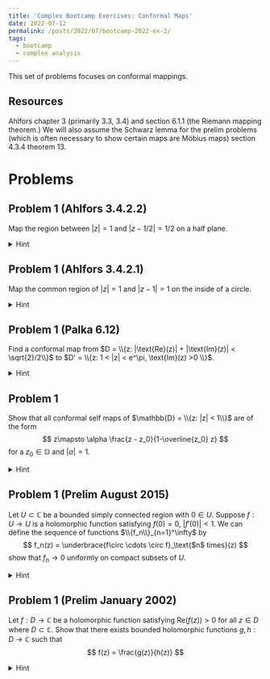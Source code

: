 ```yaml
---
title: 'Complex Bootcamp Exercises: Conformal Maps'
date: 2022-07-12
permalink: /posts/2022/07/bootcamp-2022-ex-2/
tags:
  - bootcamp
  - complex analysis
---
```


This set of problems focuses on conformal mappings. 

Resources
------
Ahlfors chapter 3 (primarily 3.3, 3.4) and section 6.1.1 (the Riemann mapping theorem.) We will also assume the Schwarz lemma for the prelim problems (which is often necessary to show certain maps are Möbius maps) section 4.3.4 theorem 13.

Problems
======

Problem 1 (Ahlfors 3.4.2.2)
------
Map the region between $|z| = 1$ and $|z-1/2| = 1/2$ on a half plane. 
<details>
	<summary>Hint</summary>
	
</details>

Problem 1 (Ahlfors 3.4.2.1)
------
Map the common region of $|z| = 1$ and $|z-1| = 1$ on the inside of a circle. 
<details>
	<summary>Hint</summary>
	
</details>

Problem 1 (Palka 6.12)
------
Find a conformal map from $D = \\{z: |\text{Re}(z)| + |\text{Im}(z)| < \sqrt{2}/2\\}$ to $D' = \\{z: 1 < |z| < e^\pi, \text{Im}(z) >0 \\}$.
<details>
	<summary>Hint</summary>
	
</details>

Problem 1
------
Show that all conformal self maps of $\mathbb{D} = \\{z: |z| < 1\\}$ are of the form $$ z\mapsto \alpha \frac{z - z_0}{1-\overline{z_0} z} $$ for a $z_0 \in \mathbb{D}$ and $|\alpha| = 1$. 
<details>
	<summary>Hint</summary>
	If $T$ is our self map and $T(a) = 0$ make another map $S$ of the form above with $z_0 = a$. Then $T\circ S^{-1}$ is a self map which fixes zero. 
</details>


Problem 1 (Prelim August 2015)
------
Let $U\subset \mathbb{C}$ be a bounded simply connected region with $0\in U$. Suppose $f:U\to U$ is a holomorphic function satisfying $f(0) = 0$, $|f'(0)| < 1$. 
We can define the sequence of functions $\\{f_n\\}_{n=1}^\infty$ by $$ f_n(z) = \underbrace{f\circ \cdots \circ f}_\text{$n$ times}(z) $$
show that $f_n \to 0$ uniformly on compact subsets of $U$. 
<details>
	<summary>Hint</summary>
	Apply the Riemann mapping theorem so that we can take $U = \mathbb{D}$, the open unit disk centered at 0. <br>

	Since we can take $U$ to be the disk we can apply the Schwarz lemma, giving us that $|f(z)| < |z|$ for all $z \in \mathbb{D}\setminus \{0\}$. Use this to construct a strong contraction over compact subsets of $U$. 

</details>


Problem 1 (Prelim January 2002)
------
Let $f:D\to \mathbb{C}$ be a holomorphic function satisfying $\text{Re}(f(z)) > 0$ for all $z\in D$ where $D\subset \mathbb{C}$. Show that there exists bounded holomorphic functions $g,h:D\to \mathbb{C}$ such that $$ f(z) = \frac{g(z)}{h(z)} $$
<details>
	<summary>Hint</summary>
	Consider the transformation between a half plane and the disk. 
</details>




